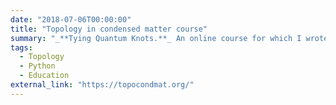 ```yaml
---
date: "2018-07-06T00:00:00"
title: "Topology in condensed matter course"
summary: "_**Tying Quantum Knots.**_ An online course for which I wrote a lot of code. See the [course website](https://topocondmat.org/) which is generated using these [Jupyter notebooks](https://github.com/topocm/topocm_content)."
tags:
  - Topology
  - Python
  - Education
external_link: "https://topocondmat.org/"
---
```

